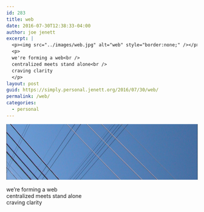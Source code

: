 ```yaml
---
id: 283
title: web
date: 2016-07-30T12:38:33-04:00
author: joe jenett
excerpt: |
  <p><img src="../images/web.jpg" alt="web" style="border:none;" /></p>
  <p>
  we're forming a web<br />
  centralized meets stand alone<br />
  craving clarity
  </p>
layout: post
guid: https://simply.personal.jenett.org/2016/07/30/web/
permalink: /web/
categories:
  - personal
---
```

<img src="../images/web.jpg" alt="web" style="border:none;" />

we’re forming a web  
centralized meets stand alone  
craving clarity